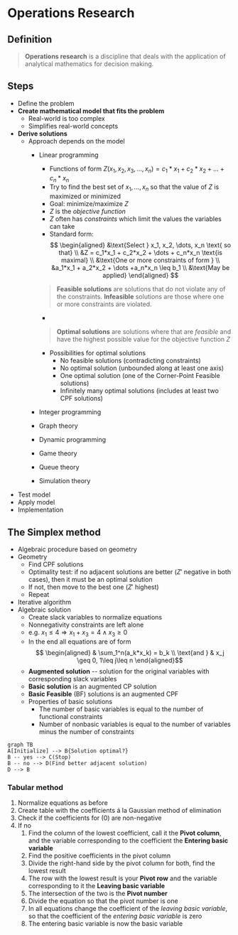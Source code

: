 Operations Research
================
## Definition
> **Operations research** is a discipline that deals with the application of analytical mathematics for decision making.

## Steps
* Define the problem
* **Create mathematical model that fits the problem**
	* Real-world is too complex
	* Simplifies real-world concepts
* **Derive solutions**
	* Approach depends on the model
		* Linear programming
			* Functions of form $Z(x_1,x_2,x_3, \dots, x_n) = c_1*x_1 + c_2*x_2 + \dots + c_n*x_n$
			* Try to find the best set of $x_1, \dots, x_n$ so that the value of $Z$ is maximized or minimized
			* Goal: minimize/maximize $Z$
			* $Z$ is the *objective function*
			* $Z$ often has *constraints* which limit the values the variables can take
			* Standard form:
$$
\begin{aligned}
&\text{Select } x_1, x_2, \dots, x_n \text{ so that} \\
&Z = c_1*x_1 + c_2*x_2 + \dots + c_n*x_n \text{is maximal} \\
&\text{One or more constraints of form } \\
&a_1*x_1 + a_2*x_2 + \dots +a_n*x_n \leq b_1 \\
&\text{May be applied}
\end{aligned}
$$
			> **Feasible solutions** are solutions that do not violate any of the constraints. **Infeasible** solutions are those where one or more constraints are violated.
 
			 * &nbsp;
 
			> **Optimal solutions** are solutions where that are *feasible* and have the highest possible value for the objective function $Z$
			
			* Possibilities for optimal solutions
				* No feasible solutions (contradicting constraints)
				* No optimal solution (unbounded along at least one axis)
				* One optimal solution (one of the Corner-Point Feasible solutions)
				* Infinitely many optimal solutions (includes at least two CPF solutions)
		* Integer programming
		* Graph theory
		* Dynamic programming
		* Game theory
		* Queue theory
		* Simulation theory
* Test model
* Apply model
* Implementation

## The Simplex method

* Algebraic procedure based on geometry
* Geometry
	* Find CPF solutions
	* Optimality test: if no adjacent solutions are better ($Z'$ negative in both cases), then it must be an optimal solution
	* If not, then move to the best one ($Z'$ highest)
	* Repeat
* Iterative algorithm
* Algebraic solution
	* Create slack variables to normalize equations
	* Nonnegativity constraints are left alone
	* e.g. $x_1 \leq 4 \Rightarrow x_1+x_3 = 4 \land x_3 \geq 0$
	* In the end all equations are of form $$ \begin{aligned}
& \sum_1^n(a_k*x_k) = b_k \\
\text{and } & x_j \geq 0, 1\leq j\leq n
\end{aligned}$$
	* **Augmented solution** -- solution for the original variables with corresponding slack variables
	* **Basic solution** is an augmented CP solution
	* **Basic Feasible** (BF) solutions is an augmented CPF
	* Properties of basic solutions
		* The number of basic variables is equal to the number of functional constraints
		* Number of nonbasic variables is equal to the number of variables minus the number of constraints

```mermaid
graph TB
A[Initialize] --> B{Solution optimal?}
B -- yes --> C(Stop)
B -- no --> D(Find better adjacent solution)
D --> B
```

### Tabular method

1. Normalize equations as before
2. Create table with the coefficients á la Gaussian method of elimination
3. Check if the coefficients for $(0)$ are non-negative
4. If no
	1. Find the column of the lowest coefficient, call it the **Pivot column**, and the variable corresponding to the coefficient the **Entering basic variable**
	2. Find the positive coefficients in the pivot column
	3. Divide the right-hand side by the pivot column for both, find the lowest result
	4. The row with the lowest result is your **Pivot row** and the variable corresponding to it the **Leaving basic variable**
	5. The intersection of the two is the **Pivot number**
	6. Divide the equation so that the pivot number is one
	7. In all equations change the coefficient of the *leaving basic variable*, so that the coefficient of the *entering basic variable* is zero
	8. The entering basic variable is now the basic variable 
